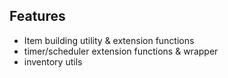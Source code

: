 ## Features

- Item building utility & extension functions
- timer/scheduler extension functions & wrapper
- inventory utils